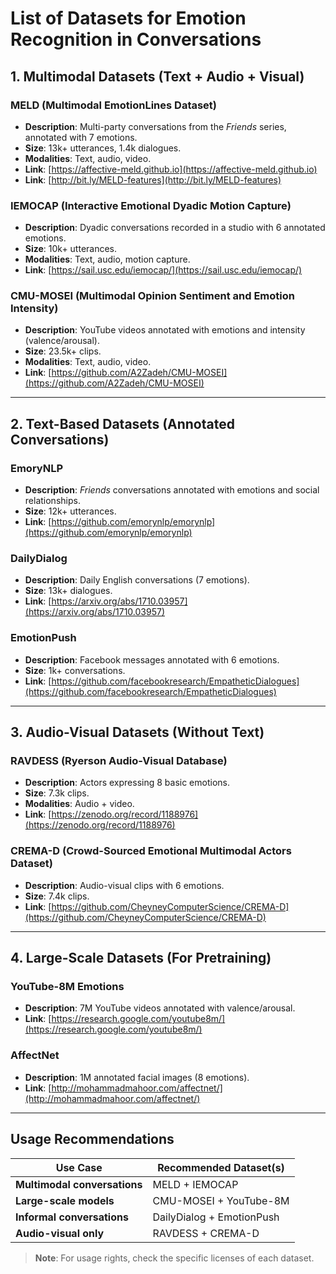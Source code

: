 # List of Datasets for Emotion Recognition in Conversations

## 1. Multimodal Datasets (Text + Audio + Visual)

### MELD (Multimodal EmotionLines Dataset)
- **Description**: Multi-party conversations from the *Friends* series, annotated with 7 emotions.
- **Size**: 13k+ utterances, 1.4k dialogues.
- **Modalities**: Text, audio, video.
- **Link**: [https://affective-meld.github.io](https://affective-meld.github.io)
-  **Link**: [http://bit.ly/MELD-features](http://bit.ly/MELD-features)

### IEMOCAP (Interactive Emotional Dyadic Motion Capture)
- **Description**: Dyadic conversations recorded in a studio with 6 annotated emotions.
- **Size**: 10k+ utterances.
- **Modalities**: Text, audio, motion capture.
- **Link**: [https://sail.usc.edu/iemocap/](https://sail.usc.edu/iemocap/)

### CMU-MOSEI (Multimodal Opinion Sentiment and Emotion Intensity)
- **Description**: YouTube videos annotated with emotions and intensity (valence/arousal).
- **Size**: 23.5k+ clips.
- **Modalities**: Text, audio, video.
- **Link**: [https://github.com/A2Zadeh/CMU-MOSEI](https://github.com/A2Zadeh/CMU-MOSEI)

---

## 2. Text-Based Datasets (Annotated Conversations)

### EmoryNLP
- **Description**: *Friends* conversations annotated with emotions and social relationships.
- **Size**: 12k+ utterances.
- **Link**: [https://github.com/emorynlp/emorynlp](https://github.com/emorynlp/emorynlp)

### DailyDialog
- **Description**: Daily English conversations (7 emotions).
- **Size**: 13k+ dialogues.
- **Link**: [https://arxiv.org/abs/1710.03957](https://arxiv.org/abs/1710.03957)

### EmotionPush
- **Description**: Facebook messages annotated with 6 emotions.
- **Size**: 1k+ conversations.
- **Link**: [https://github.com/facebookresearch/EmpatheticDialogues](https://github.com/facebookresearch/EmpatheticDialogues)

---

## 3. Audio-Visual Datasets (Without Text)

### RAVDESS (Ryerson Audio-Visual Database)
- **Description**: Actors expressing 8 basic emotions.
- **Size**: 7.3k clips.
- **Modalities**: Audio + video.
- **Link**: [https://zenodo.org/record/1188976](https://zenodo.org/record/1188976)

### CREMA-D (Crowd-Sourced Emotional Multimodal Actors Dataset)
- **Description**: Audio-visual clips with 6 emotions.
- **Size**: 7.4k clips.
- **Link**: [https://github.com/CheyneyComputerScience/CREMA-D](https://github.com/CheyneyComputerScience/CREMA-D)

---

## 4. Large-Scale Datasets (For Pretraining)

### YouTube-8M Emotions
- **Description**: 7M YouTube videos annotated with valence/arousal.
- **Link**: [https://research.google.com/youtube8m/](https://research.google.com/youtube8m/)

### AffectNet
- **Description**: 1M annotated facial images (8 emotions).
- **Link**: [http://mohammadmahoor.com/affectnet/](http://mohammadmahoor.com/affectnet/)

---

## Usage Recommendations
| Use Case                          | Recommended Dataset(s)  |
|-----------------------------------|-------------------------|
| **Multimodal conversations**      | MELD + IEMOCAP          |
| **Large-scale models**            | CMU-MOSEI + YouTube-8M  |
| **Informal conversations**        | DailyDialog + EmotionPush |
| **Audio-visual only**             | RAVDESS + CREMA-D       |

> **Note**: For usage rights, check the specific licenses of each dataset.
